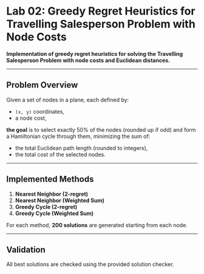 # Lab 02: Greedy Regret Heuristics for Travelling Salesperson Problem with Node Costs 

**Implementation of greedy regret heuristics for solving the Travelling Salesperson Problem with node costs and Euclidean distances.**

---

## Problem Overview

Given a set of nodes in a plane, each defined by:
- `(x, y)` coordinates,
- a node cost,

**the goal** is to select exactly 50% of the nodes (rounded up if odd) and form a Hamiltonian cycle through them, minimizing the sum of:
- the total Euclidean path length (rounded to integers),
- the total cost of the selected nodes.

---

## Implemented Methods

1. **Nearest Neighbor (2-regret)**
2. **Nearest Neighbor (Weighted Sum)**
3. **Greedy Cycle (2-regret)**
4. **Greedy Cycle (Weighted Sum)**

For each method, **200 solutions** are generated starting from each node.

---

## Validation
All best solutions are checked using the provided solution checker.
